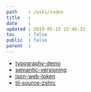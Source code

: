 ```yaml
---
path    : /wiki/index
title   : 
date    : 
updated : 2019-05-15 23:46:33
toc     : false
public  : false
parent  : 
---
```


- [typography-demo](typography-demo)
- [semantic-versioning](semantic-versioning)
- [json-web-token](json-web-token)
- [til-source-zshrc](til-source-zshrc)
